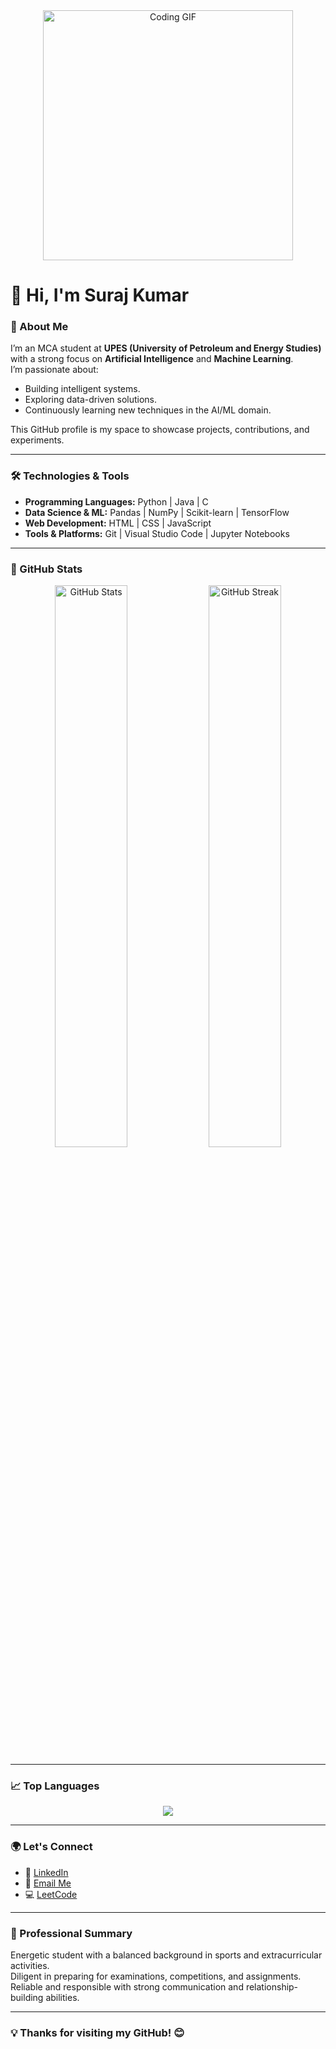 <div align="center">
  <img src="https://media.giphy.com/media/qgQUggAC3Pfv687qPC/giphy.gif" width="400" alt="Coding GIF" />
</div>

# 👋 Hi, I'm **Suraj Kumar**

### 🚀 About Me  
I’m an MCA student at **UPES (University of Petroleum and Energy Studies)** with a strong focus on **Artificial Intelligence** and **Machine Learning**.  
I’m passionate about:  
- Building intelligent systems.  
- Exploring data-driven solutions.  
- Continuously learning new techniques in the AI/ML domain.  

This GitHub profile is my space to showcase projects, contributions, and experiments.  

---

### 🛠️ Technologies & Tools  
- **Programming Languages:** Python | Java | C  
- **Data Science & ML:** Pandas | NumPy | Scikit-learn | TensorFlow  
- **Web Development:** HTML | CSS | JavaScript  
- **Tools & Platforms:** Git | Visual Studio Code | Jupyter Notebooks  

---

### 🌟 GitHub Stats  
<div align="center">
  <img src="https://github-readme-stats.vercel.app/api?username=surajksharma7&show_icons=true&theme=radical&hide=prs,contribs" alt="GitHub Stats" width="48%" />
  <img src="https://github-readme-streak-stats.herokuapp.com/?user=surajksharma7&theme=radical" alt="GitHub Streak" width="48%" />
</div>

---

### 📈 Top Languages  
<div align="center">
  <img src="https://github-readme-stats.vercel.app/api/top-langs/?username=surajksharma7&layout=compact&theme=radical&langs_count=10&cache_seconds=86400" />
</div>

---

### 🌍 Let's Connect  
- 💼 [LinkedIn](https://www.linkedin.com/in/surajksharma7/)  
- 📧 [Email Me](mailto:surajksharma7@outlook.com)  
- 💻 [LeetCode](https://leetcode.com/u/surajksharma7/)  

---

### 📜 Professional Summary  
Energetic student with a balanced background in sports and extracurricular activities.  
Diligent in preparing for examinations, competitions, and assignments.  
Reliable and responsible with strong communication and relationship-building abilities.  

---

### 💡 Thanks for visiting my GitHub! 😊
